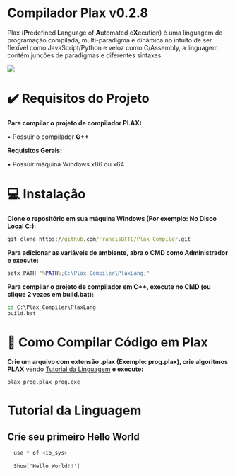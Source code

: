 # Compilador Plax v0.2.8

Plax (**P**redefined **L**anguage of **A**utomated e**X**ecution) é uma linguagem de programação compilada, multi-paradigma e dinâmica no intuito de ser flexível como JavaScript/Python e veloz como C/Assembly, a linguagem contém junções de paradigmas e diferentes sintaxes.

<img src="https://imgur.com/huBWl6V.png">

# ✔️ Requisitos do Projeto
  
**Para compilar o projeto de compilador PLAX:**
 
 • Possuir o compilador **G++**
    
**Requisitos Gerais:**
      
 • Possuir máquina Windows x86 ou x64
    
# 💻 Instalação

**Clone o repositório em sua máquina Windows (Por exemplo: No Disco Local C:):**
```bat
git clone https://github.com/FrancisBFTC/Plax_Compiler.git
```

**Para adicionar as variáveis de ambiente, abra o CMD como Administrador e execute:**
```bat
setx PATH "%PATH%;C:\Plax_Compiler\PlaxLang;"
```

**Para compilar o projeto de compilador em C++, execute no CMD (ou clique 2 vezes em build.bat):**
```bat
cd C:\Plax_Compiler\PlaxLang
build.bat
```

# 📜 Como Compilar Código em Plax

**Crie um arquivo com extensão .plax (Exemplo: prog.plax), crie algoritmos PLAX** vendo <a href="#tutorial">Tutorial da Linguagem</a> **e execute:**
```bat
plax prog.plax prog.exe
```

<a name="tutorial"></a>
# Tutorial da Linguagem

  ## Crie seu primeiro Hello World
  
  ```cs
    use * of <io_sys>
    
    Show['Hello World!!']
  ```




